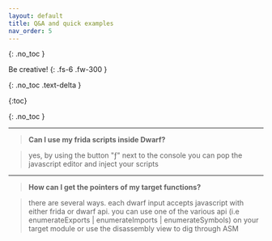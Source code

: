 ```yaml
---
layout: default
title: Q&A and quick examples
nav_order: 5
---
```



{: .no_toc }


Be creative!
{: .fs-6 .fw-300 }

{: .no_toc .text-delta }

{:toc}

{: .no_toc }

---

> **Can I use my frida scripts inside Dwarf?**

> yes, by using the button "ƒ" next to the console you can pop the javascript editor and inject your scripts

---

> **How can I get the pointers of my target functions?**

> there are several ways. each dwarf input accepts javascript with either frida or dwarf api. you can use one of the 
various api (i.e enumerateExports | enumerateImports | enumerateSymbols) on your target module or use the disassembly
view to dig through ASM
